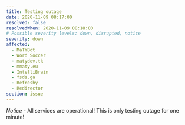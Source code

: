 ```yaml
---
title: Testing outage
date: 2020-11-09 08:17:00
resolved: false
resolvedWhen: 2020-11-09 08:18:00
# Possible severity levels: down, disrupted, notice
severity: down
affected:
  - MaTYBot
  - Word Soccer
  - matydev.tk
  - mmaty.eu
  - IntelliBrain
  - fsds.ga
  - Refreshy
  - Redirector
section: issue
---
```


*Notice* - All services are operational! This is only testing outage for one minute!
